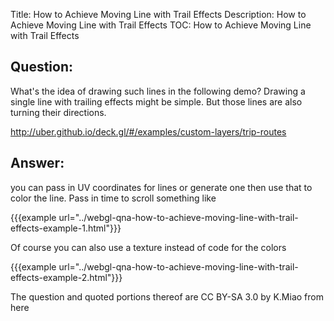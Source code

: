 Title: How to Achieve Moving Line with Trail Effects
Description: How to Achieve Moving Line with Trail Effects
TOC: How to Achieve Moving Line with Trail Effects

## Question:

What's the idea of drawing such lines in the following demo? Drawing a single line with trailing effects might be simple. But those lines are also turning their directions.

http://uber.github.io/deck.gl/#/examples/custom-layers/trip-routes

## Answer:

you can pass in UV coordinates for lines or generate one then use that to color the line. Pass in time to scroll something like

{{{example url="../webgl-qna-how-to-achieve-moving-line-with-trail-effects-example-1.html"}}}

Of course you can also use a texture instead of code for the colors


{{{example url="../webgl-qna-how-to-achieve-moving-line-with-trail-effects-example-2.html"}}}



<div class="so">
  <div>The question and quoted portions thereof are 
    CC BY-SA 3.0 by
    <a data-href="http://miaokaixiang.com">K.Miao</a>
    from
    <a data-href="https://stackoverflow.com/questions/44768471">here</a>
  </div>
</div>
